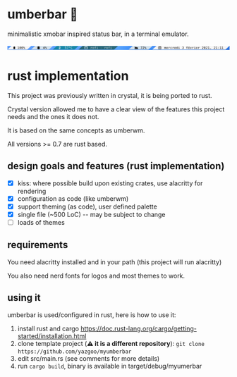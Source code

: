 # umberbar 🐏  

minimalistic xmobar inspired status bar, in a terminal emulator. 

![UmberBar Screenshot](screenshot.png)

# rust implementation

This project was previously written in crystal, it is being ported to rust.

Crystal version allowed me to have a clear view of the features this project needs and the ones it does not.

It is based on the same concepts as umberwm.

All versions >= 0.7 are rust based.

## design goals and features (rust implementation)

- [x] kiss: where possible build upon existing crates, use alacritty for rendering
- [x] configuration as code (like umberwm)
- [x] support theming (as code), user defined palette
- [x] single file (~500 LoC) -- may be subject to change
- [ ] loads of themes

## requirements

You need alacritty installed and in your path (this project will run alacritty)

You also need nerd fonts for logos and most themes to work.

## using it

umberbar is used/configured in rust, here is how to use it:

1. install rust and cargo https://doc.rust-lang.org/cargo/getting-started/installation.html
2. clone template project (__:warning: it is a different repository__): `git clone https://github.com/yazgoo/myumberbar`
3. edit src/main.rs (see comments for more details)
4. run `cargo build`, binary is available in target/debug/myumerbar
